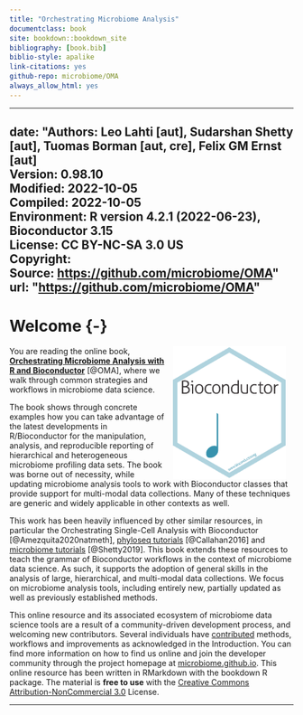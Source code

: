 ```yaml
--- 
title: "Orchestrating Microbiome Analysis"
documentclass: book
site: bookdown::bookdown_site
bibliography: [book.bib]
biblio-style: apalike
link-citations: yes
github-repo: microbiome/OMA
always_allow_html: yes
---
```




---
date: "**Authors:** Leo Lahti [aut], Sudarshan Shetty [aut], Tuomas Borman [aut, cre], Felix GM Ernst [aut]<br/>
  **Version:** 0.98.10<br/>
  **Modified:** 2022-10-05<br/>
  **Compiled:** 2022-10-05<br/>
  **Environment:** R version 4.2.1 (2022-06-23), Bioconductor 3.15<br/>
  **License:** CC BY-NC-SA 3.0 US<br/>
  **Copyright:** <br/>
  **Source:** https://github.com/microbiome/OMA"
url: "https://github.com/microbiome/OMA"
---





# Welcome {-}


<a href="https://bioconductor.org"><img src="https://github.com/Bioconductor/BiocStickers/raw/master/Bioconductor/Bioconductor-serial.gif" width="200" alt="Bioconductor Sticker" align="right" style="margin: 0 1em 0 1em" /></a>


You are reading the online book, [**Orchestrating Microbiome Analysis
with R and Bioconductor**](microbiome.github.io/OMA) [@OMA], where we
walk through common strategies and workflows in microbiome data
science.

The book shows through concrete examples how you can take advantage of
the latest developments in R/Bioconductor for the manipulation,
analysis, and reproducible reporting of hierarchical and heterogeneous
microbiome profiling data sets. The book was borne out of necessity,
while updating microbiome analysis tools to work with Bioconductor
classes that provide support for multi-modal data collections. Many of
these techniques are generic and widely applicable in other contexts
as well.

This work has been heavily influenced by other similar resources, in
particular the Orchestrating Single-Cell Analysis with Bioconductor
[@Amezquita2020natmeth], [phyloseq
tutorials](http://joey711.github.io/phyloseq/tutorials-index)
[@Callahan2016] and [microbiome
tutorials](https://microbiome.github.io/tutorials/) [@Shetty2019].
This book extends these resources to teach the grammar of Bioconductor
workflows in the context of microbiome data science.  As such, it
supports the adoption of general skills in the analysis of large,
hierarchical, and multi-modal data collections. We focus on microbiome
analysis tools, including entirely new, partially updated as well as
previously established methods.

This online resource and its associated ecosystem of microbiome data
science tools are a result of a community-driven development process,
and welcoming new contributors. Several individuals have
[contributed](https://github.com/microbiome/OMA/graphs/contributors)
methods, workflows and improvements as acknowledged in the
Introduction. You can find more information on how to find us online
and join the developer community through the project homepage at
[microbiome.github.io](https://microbiome.github.io). This online
resource has been written in RMarkdown with the bookdown R
package. The material is **free to use** with the [Creative Commons
Attribution-NonCommercial
3.0](https://creativecommons.org/licenses/by-nc/3.0/us/) License.


--------------




